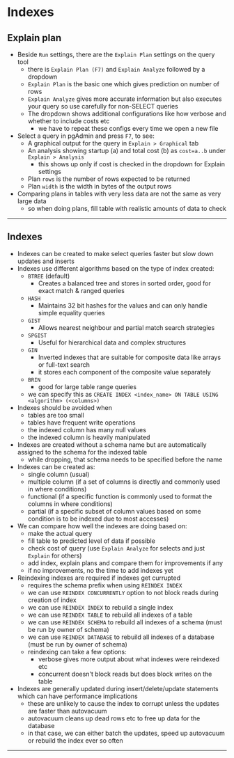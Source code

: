 # Indexes

## Explain plan

- Beside `Run` settings, there are the `Explain Plan` settings on the query tool
  - there is `Explain Plan (F7)` and `Explain Analyze` followed by a dropdown
  - `Explain Plan` is the basic one which gives prediction on number of rows
  - `Explain Analyze` gives more accurate information but also executes your query so use carefully for non-SELECT queries
  - The dropdown shows additional configurations like how verbose and whether to include costs etc
    - we have to repeat these configs every time we open a new file
- Select a query in pgAdmin and press `F7`, to see:
  - A graphical output for the query in `Explain > Graphical` tab
  - An analysis showing startup (a) and total cost (b) as `cost=a..b` under `Explain > Analysis`
    - this shows up only if cost is checked in the dropdown for Explain settings
  - Plan `rows` is the number of rows expected to be returned
  - Plan `width` is the width in bytes of the output rows
- Comparing plans in tables with very less data are not the same as very large data
  - so when doing plans, fill table with realistic amounts of data to check

---

## Indexes

- Indexes can be created to make select queries faster but slow down updates and inserts
- Indexes use different algorithms based on the type of index created:
  - `BTREE` (default)
    - Creates a balanced tree and stores in sorted order, good for exact match & ranged queries
  - `HASH`
    - Maintains 32 bit hashes for the values and can only handle simple equality queries
  - `GIST`
    - Allows nearest neighbour and partial match search strategies
  - `SPGIST`
    - Useful for hierarchical data and complex structures
  - `GIN`
    - Inverted indexes that are suitable for composite data like arrays or full-text search
    - it stores each component of the composite value separately
  - `BRIN`
    - good for large table range queries
  - we can specify this as `CREATE INDEX <index_name> ON TABLE USING <algorithm> (<columns>)`
- Indexes should be avoided when
  - tables are too small
  - tables have frequent write operations
  - the indexed column has many null values
  - the indexed column is heavily manipulated
- Indexes are created without a schema name but are automatically assigned to the schema for the indexed table
  - while dropping, that schema needs to be specified before the name
- Indexes can be created as:
  - single column (usual)
  - multiple column (if a set of columns is directly and commonly used in where conditions)
  - functional (if a specific function is commonly used to format the columns in where conditions)
  - partial (if a specific subset of column values based on some condition is to be indexed due to most accesses)
- We can compare how well the indexes are doing based on:
  - make the actual query
  - fill table to predicted level of data if possible
  - check cost of query (use `Explain Analyze` for selects and just `Explain` for others)
  - add index, explain plans and compare them for improvements if any
  - if no improvements, no the time to add indexes yet
- Reindexing indexes are required if indexes get currupted
  - requires the schema prefix when using `REINDEX INDEX`
  - we can use `REINDEX CONCURRENTLY` option to not block reads during creation of index
  - we can use `REINDEX INDEX` to rebuild a single index
  - we can use `REINDEX TABLE` to rebuild all indexes of a table
  - we can use `REINDEX SCHEMA` to rebuild all indexes of a schema (must be run by owner of schema)
  - we can use `REINDEX DATABASE` to rebuild all indexes of a database (must be run by owner of schema)
  - reindexing can take a few options:
    - verbose gives more output about what indexes were reindexed etc
    - concurrent doesn't block reads but does block writes on the table
- Indexes are generally updated during insert/delete/update statements which can have performance implications
  - these are unlikely to cause the index to corrupt unless the updates are faster than autovacuum
  - autovacuum cleans up dead rows etc to free up data for the database
  - in that case, we can either batch the updates, speed up autovacuum or rebuild the index ever so often

---
